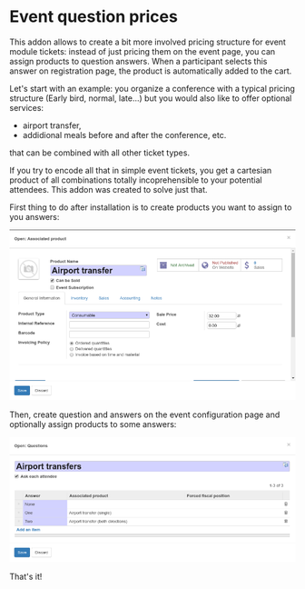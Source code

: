 # Event question prices

This addon allows to create a bit more involved pricing structure for event
module tickets: instead of just pricing them on the event page, you can assign
products to question answers. When a participant selects this answer on
registration page, the product is automatically added to the cart.

Let's start with an example: you organize a conference with a typical pricing structure
(Early bird, normal, late...) but you would also like to offer optional services:

 * airport transfer,
 * addidional meals before and after the conference, etc.

that can be combined with all other ticket types.

If you try to encode all that in simple event tickets, you get a cartesian product of all combinations totally incoprehensible to your potential attendees. This addon was created to solve just that.

First thing to do after installation is to create products you want to assign to you answers:

![Sample product](doc/images/sample_product.png)

Then, create question and answers on the event configuration page and optionally assign products to some answers:

![Answers with products](doc/images/answers_with_products.png)

That's it! 
